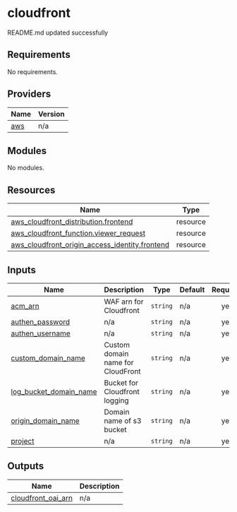 # cloudfront

<!-- BEGINNING OF PRE-COMMIT-TERRAFORM DOCS HOOK -->
README.md updated successfully
<!-- END OF PRE-COMMIT-TERRAFORM DOCS HOOK -->

<!-- BEGIN_TF_DOCS -->
## Requirements

No requirements.

## Providers

| Name | Version |
|------|---------|
| <a name="provider_aws"></a> [aws](#provider\_aws) | n/a |

## Modules

No modules.

## Resources

| Name | Type |
|------|------|
| [aws_cloudfront_distribution.frontend](https://registry.terraform.io/providers/hashicorp/aws/latest/docs/resources/cloudfront_distribution) | resource |
| [aws_cloudfront_function.viewer_request](https://registry.terraform.io/providers/hashicorp/aws/latest/docs/resources/cloudfront_function) | resource |
| [aws_cloudfront_origin_access_identity.frontend](https://registry.terraform.io/providers/hashicorp/aws/latest/docs/resources/cloudfront_origin_access_identity) | resource |

## Inputs

| Name | Description | Type | Default | Required |
|------|-------------|------|---------|:--------:|
| <a name="input_acm_arn"></a> [acm\_arn](#input\_acm\_arn) | WAF arn for Cloudfront | `string` | n/a | yes |
| <a name="input_authen_password"></a> [authen\_password](#input\_authen\_password) | n/a | `string` | n/a | yes |
| <a name="input_authen_username"></a> [authen\_username](#input\_authen\_username) | n/a | `string` | n/a | yes |
| <a name="input_custom_domain_name"></a> [custom\_domain\_name](#input\_custom\_domain\_name) | Custom domain name for CloudFront | `string` | n/a | yes |
| <a name="input_log_bucket_domain_name"></a> [log\_bucket\_domain\_name](#input\_log\_bucket\_domain\_name) | Bucket for Cloudfront logging | `string` | n/a | yes |
| <a name="input_origin_domain_name"></a> [origin\_domain\_name](#input\_origin\_domain\_name) | Domain name of s3 bucket | `string` | n/a | yes |
| <a name="input_project"></a> [project](#input\_project) | n/a | `string` | n/a | yes |

## Outputs

| Name | Description |
|------|-------------|
| <a name="output_cloudfront_oai_arn"></a> [cloudfront\_oai\_arn](#output\_cloudfront\_oai\_arn) | n/a |
<!-- END_TF_DOCS -->
